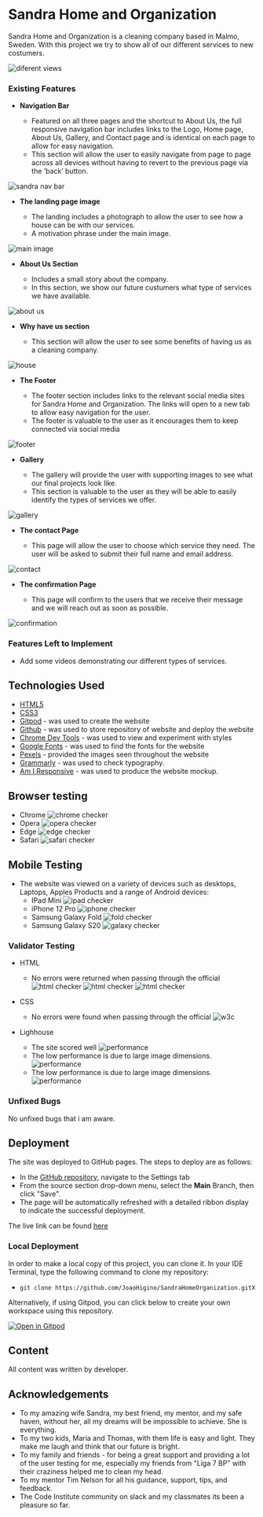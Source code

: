 # Sandra Home and Organization

Sandra Home and Organization is a cleaning company based in Malmo, Sweden. With this project we try to show all of our different services to new costumers.


![diferent views](./documentation/diferent_views.png)

### Existing Features

- __Navigation Bar__

  - Featured on all three pages and the shortcut to About Us, the full responsive navigation bar includes links to the Logo, Home page, About Us, Gallery, and Contact page and is identical on each page to allow for easy navigation.
  - This section will allow the user to easily navigate from page to page across all devices without having to revert to the previous page via the ‘back’ button. 

![sandra nav bar](./documentation/sandra_nav_bar.png)


- __The landing page image__

  - The landing includes a photograph to allow the user to see how a house can be with our services. 
  - A motivation phrase under the main image.
  
![main image](./documentation/main_image.png)


- __About Us Section__

  - Includes a small story about the company. 
  - In this section, we show our future custumers what type of services we have available.

![about us](./documentation/about_us.png)



- __Why have us section__

  - This section will allow the user to see some benefits of having us as a cleaning company.  

![house](./documentation/why_us.png)


- __The Footer__ 

  - The footer section includes links to the relevant social media sites for Sandra Home and Organization. The links will open to a new tab to allow easy navigation for the user. 
  - The footer is valuable to the user as it encourages them to keep connected via social media

![footer](./documentation/footer.png)


- __Gallery__

  - The gallery will provide the user with supporting images to see what our final projects look like. 
  - This section is valuable to the user as they will be able to easily identify the types of services we offer. 

![gallery](./documentation/gallery.png)


- __The contact Page__

  - This page will allow the user to choose which service they need. The user will be asked to submit their full name and email address. 

![contact](./documentation/contact.png)

- __The confirmation Page__

  - This page will confirm to the users that we receive their message and we will reach out as soon as possible.
  
 ![confirmation](./documentation/confirmation.png)


### Features Left to Implement

- Add some videos demonstrating our different types of services.

## Technologies Used

- [HTML5](https://en.wikipedia.org/wiki/HTML5)
- [CSS3](https://en.wikipedia.org/wiki/Cascading_Style_Sheets)
- [Gitpod](https://www.gitpod.io) - was used to create the website
- [Github](https://github.com) - was used to store repository of website and deploy the website
- [Chrome Dev Tools](https://developer.chrome.com/docs/devtools) - was used to view and experiment with styles
- [Google Fonts](https://fonts.google.com) - was used to find the fonts for the website
- [Pexels](https://www.pexels.com) - provided the images seen throughout the website
- [Grammarly](https://app.grammarly.com) - was used to check typography.
- [Am I Responsive](https://ui.dev/amiresponsive?url=https://joaohigino.github.io/SandraHomeOrganization/) - was used to produce the website mockup.

## Browser testing

- Chrome
![chrome checker](./documentation/chrome.png)
- Opera
![opera checker](./documentation/opera.png)
- Edge
![edge checker](./documentation/edge.png)
- Safari
![safari checker](./documentation/safari.jpg)

## Mobile Testing 

- The website was viewed on a variety of devices such as desktops, Laptops, Apples Products and a range of Android devices:
  - IPad Mini
  ![ipad checker](./documentation/ipad%20mini.png)
  - iPhone 12 Pro
  ![iphone checker](./documentation/iphone12pro.png)
  - Samsung Galaxy Fold
  ![fold checker](./documentation/fold.png)
  - Samsung Galaxy S20
  ![galaxy checker](./documentation/galaxys20.png)


### Validator Testing 

- HTML
  - No errors were returned when passing through the official
  ![html checker](./documentation/html_checker.png)
  ![html checker](./documentation/html-gallety.png)
  ![html checker](./documentation/html-contact.png)

- CSS
  - No errors were found when passing through the official
  ![w3c](./documentation/w3c.png)
  
- Lighhouse
  - The site scored well
 ![performance](./documentation/performance.png)
  - The low performance is due to large image dimensions.
 ![performance](./documentation/performance-gallery.png)
  - The low performance is due to large image dimensions.
 ![performance](./documentation/performance-contact.png)

### Unfixed Bugs

No unfixed bugs that i am aware.

## Deployment

The site was deployed to GitHub pages. The steps to deploy are as follows: 
  - In the [GitHub repository](https://github.com/JoaoHigino/SandraHomeOrganization), navigate to the Settings tab 
  - From the source section drop-down menu, select the **Main** Branch, then click "Save".
  - The page will be automatically refreshed with a detailed ribbon display to indicate the successful deployment.

The live link can be found [here](https://joaohigino.github.io/SandraHomeOrganization)

### Local Deployment

In order to make a local copy of this project, you can clone it. In your IDE Terminal, type the following command to clone my repository:

- `git clone https://github.com/JoaoHigino/SandraHomeOrganization.gitX`

Alternatively, if using Gitpod, you can click below to create your own workspace using this repository.

[![Open in Gitpod](https://gitpod.io/button/open-in-gitpod.svg)](https://gitpod.io/#https://github.com/JoaoHigino/SandraHomeOrganization)


## **Content**

All content was written by developer. 

## Acknowledgements

- To my amazing wife Sandra, my best friend, my mentor, and my safe haven, without her, all my dreams will be impossible to achieve. She is everything.
- To my two kids, Maria and Thomas, with them life is easy and light. They make me laugh and think that our future is bright.
- To my family and friends - for being a great support and providing a lot of the user testing for me, especially my friends from "Liga 7 BP" with their craziness helped me to clean my head.
- To my mentor Tim Nelson for all his guidance, support, tips, and feedback.
- The Code Institute community on slack and my classmates its been a pleasure so far.
